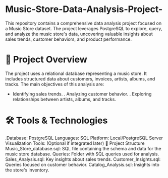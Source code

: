# Music-Store-Data-Analysis-Project-
This repository contains a comprehensive data analysis project focused on a Music Store dataset. The project leverages PostgreSQL to explore, query, and analyze the music store's data, uncovering valuable insights about sales trends, customer behaviors, and product performance. 

# 📁 Project Overview
The project uses a relational database representing a music store. It includes structured data about customers, invoices, artists, albums, and tracks. The main objectives of this analysis are:
- Identifying sales trends.
. Analyzing customer behavior.
. Exploring relationships between artists, albums, and tracks.
# 🛠️ Tools & Technologies
.Database: PostgreSQL
Languages: SQL
Platform: Local/PostgreSQL Server
Visualization Tools: (Optional if integrated later)
📂 Project Structure
Music_Store_database.sql: SQL file containing the schema and data for the music store database.
Queries: Folder with SQL queries used for analysis.
Sales_Analysis.sql: Key insights about sales trends.
Customer_Insights.sql: Queries focused on customer behavior.
Catalog_Analysis.sql: Insights into the store's inventory.

